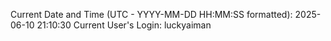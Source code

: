 Current Date and Time (UTC - YYYY-MM-DD HH:MM:SS formatted): 2025-06-10 21:10:30
Current User's Login: luckyaiman
